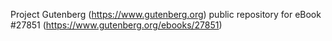 Project Gutenberg (https://www.gutenberg.org) public repository for eBook #27851 (https://www.gutenberg.org/ebooks/27851)
